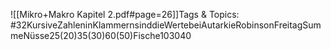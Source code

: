 
![[Mikro+Makro Kapitel 2.pdf#page=26]]Tags & Topics:
   #32KursiveZahleninKlammernsinddieWertebeiAutarkieRobinsonFreitagSummeNüsse25(20)35(30)60(50)Fische103040